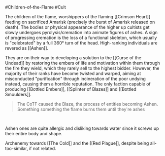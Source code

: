 #Children-of-the-Flame #Cult 
 

The children of the flame, worshippers of the flaming [[Crimson Heart]] feeding on sacrificed Amarisk (precisely the burst of Amarisk released on death).
The bodies or physical appearance of the higher up cultists get slowly undergoes pyrolysis/cremation into animate figures of ashes.
	A sign of progressing cremation is the loss of a functional skeleton, which usually is "celebrated" by a full 360° turn of the head.
High-ranking individuals are revered as [[Ashen]]. 

They are on their way to developing a solution to the [[Curse of the Undead]] by restoring the embers of life and motivation within them through the fire they wield, which they rarely sell to the highest bidder. 
However, the majority of their ranks have become twisted and warped, aiming at misconducted "purification" through incineration of the poor undying instead, causing them a horrible reputation. 
The only faction capable of producing [[Bottled Embers]], [[Splinter of Blazes]] and [[Bottled Smoulders]].

> The CoTF caused the Blaze, the process of entities becoming Ashen.
> Something something the flame burns them until they're ashes

 


Ashen ones are quite allergic and disliking towards water since it screws up their entire body and shape.

Archenemy towards [[The Cold]] and the [[Red Plague]], despite being all-too-similar, if not related. 
